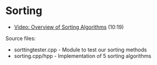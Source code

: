 # Sorting

- [Video: Overview of Sorting Algorithms](https://youtu.be/-9q2LPNJ5gM) (10:19)

Source files:

- sorttingtester.cpp - Module to test our sorting methods
- sorting.cpp/hpp - Implementation of 5 sorting algorithms